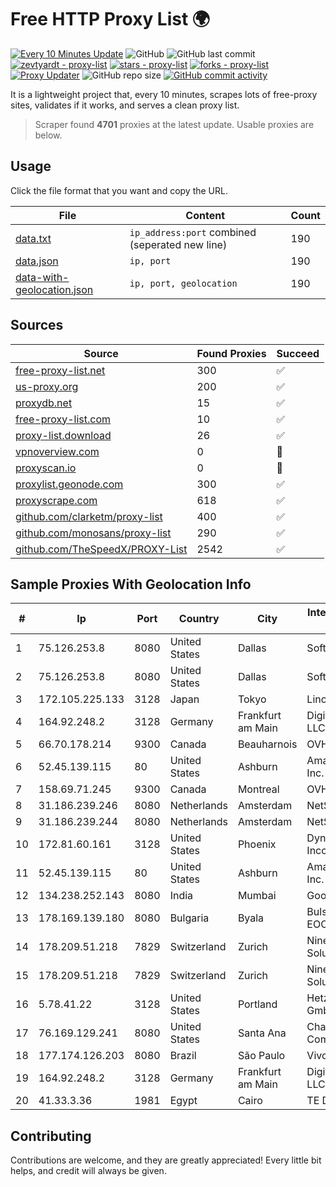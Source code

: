 
# Free HTTP Proxy List 🌍

[![Every 10 Minutes Update](https://github.com/mertguvencli/http-proxy-list/actions/workflows/main.yml/badge.svg?branch=main)](https://github.com/mertguvencli/http-proxy-list/actions/workflows/main.yml)
![GitHub](https://img.shields.io/github/license/mertguvencli/http-proxy-list)
![GitHub last commit](https://img.shields.io/github/last-commit/mertguvencli/http-proxy-list)
[![zevtyardt - proxy-list](https://img.shields.io/static/v1?label=zevtyardt&message=proxy-list&color=blue&logo=github)](https://github.com/zevtyardt/proxy-list "Go to GitHub repo")
[![stars - proxy-list](https://img.shields.io/github/stars/zevtyardt/proxy-list?style=social)](https://github.com/zevtyardt/proxy-list)
[![forks - proxy-list](https://img.shields.io/github/forks/zevtyardt/proxy-list?style=social)](https://github.com/zevtyardt/proxy-list)
[![Proxy Updater](https://github.com/zevtyardt/proxy-list/workflows/Proxy%20Updater/badge.svg)](https://github.com/zevtyardt/proxy-list/actions?query=workflow:"Proxy+Updater")
![GitHub repo size](https://img.shields.io/github/repo-size/zevtyardt/proxy-list)
[![GitHub commit activity](https://img.shields.io/github/commit-activity/m/zevtyardt/proxy-list?logo=commits)](https://github.com/zevtyardt/proxy-list/commits/main)

It is a lightweight project that, every 10 minutes, scrapes lots of free-proxy sites, validates if it works, and serves a clean proxy list.

> Scraper found **4701** proxies at the latest update. Usable proxies are below.

## Usage

Click the file format that you want and copy the URL.

|File|Content|Count|
|----|-------|-----|
|[data.txt](https://raw.githubusercontent.com/mertguvencli/http-proxy-list/main/proxy-list/data.txt)|`ip_address:port` combined (seperated new line)|190|
|[data.json](https://raw.githubusercontent.com/mertguvencli/http-proxy-list/main/proxy-list/data.json)|`ip, port`|190|
|[data-with-geolocation.json](https://raw.githubusercontent.com/mertguvencli/http-proxy-list/main/proxy-list/data-with-geolocation.json)|`ip, port, geolocation`|190|

## Sources

|Source|Found Proxies|Succeed|
|------|-------------|-------|
|[free-proxy-list.net](https://free-proxy-list.net)|300|✅|
|[us-proxy.org](https://www.us-proxy.org)|200|✅|
|[proxydb.net](http://proxydb.net)|15|✅|
|[free-proxy-list.com](https://free-proxy-list.com/?page=&port=&type%5B%5D=http&type%5B%5D=https&up_time=0&search=Search)|10|✅|
|[proxy-list.download](https://www.proxy-list.download/HTTP)|26|✅|
|[vpnoverview.com](https://vpnoverview.com/privacy/anonymous-browsing/free-proxy-servers)|0|🚫|
|[proxyscan.io](https://www.proxyscan.io)|0|🚫|
|[proxylist.geonode.com](https://proxylist.geonode.com/api/proxy-list?limit=300&page=1&sort_by=lastChecked&sort_type=desc&protocols=http,https)|300|✅|
|[proxyscrape.com](https://api.proxyscrape.com/v2/?request=displayproxies&protocol=http&timeout=10000&country=all&ssl=all&anonymity=all)|618|✅|
|[github.com/clarketm/proxy-list](https://raw.githubusercontent.com/clarketm/proxy-list/master/proxy-list-raw.txt)|400|✅|
|[github.com/monosans/proxy-list](https://raw.githubusercontent.com/monosans/proxy-list/main/proxies/http.txt)|290|✅|
|[github.com/TheSpeedX/PROXY-List](https://raw.githubusercontent.com/TheSpeedX/PROXY-List/master/http.txt)|2542|✅|


## Sample Proxies With Geolocation Info

|#|Ip|Port|Country|City|Internet Service Provider|
|-|--|----|-------|----|-------------------------|
|1|75.126.253.8|8080|United States|Dallas|SoftLayer|
|2|75.126.253.8|8080|United States|Dallas|SoftLayer|
|3|172.105.225.133|3128|Japan|Tokyo|Linode, LLC|
|4|164.92.248.2|3128|Germany|Frankfurt am Main|DigitalOcean, LLC|
|5|66.70.178.214|9300|Canada|Beauharnois|OVH SAS|
|6|52.45.139.115|80|United States|Ashburn|Amazon.com, Inc.|
|7|158.69.71.245|9300|Canada|Montreal|OVH SAS|
|8|31.186.239.246|8080|Netherlands|Amsterdam|NetSkope Inc|
|9|31.186.239.244|8080|Netherlands|Amsterdam|NetSkope Inc|
|10|172.81.60.161|3128|United States|Phoenix|Dynu Systems Incorporated|
|11|52.45.139.115|80|United States|Ashburn|Amazon.com, Inc.|
|12|134.238.252.143|8080|India|Mumbai|Google LLC|
|13|178.169.139.180|8080|Bulgaria|Byala|Bulsatcom EOOD|
|14|178.209.51.218|7829|Switzerland|Zurich|Nine Internet Solutions AG|
|15|178.209.51.218|7829|Switzerland|Zurich|Nine Internet Solutions AG|
|16|5.78.41.22|3128|United States|Portland|Hetzner Online GmbH|
|17|76.169.129.241|8080|United States|Santa Ana|Charter Communications|
|18|177.174.126.203|8080|Brazil|São Paulo|Vivo|
|19|164.92.248.2|3128|Germany|Frankfurt am Main|DigitalOcean, LLC|
|20|41.33.3.36|1981|Egypt|Cairo|TE Data|



## Contributing

Contributions are welcome, and they are greatly appreciated! Every
little bit helps, and credit will always be given.

